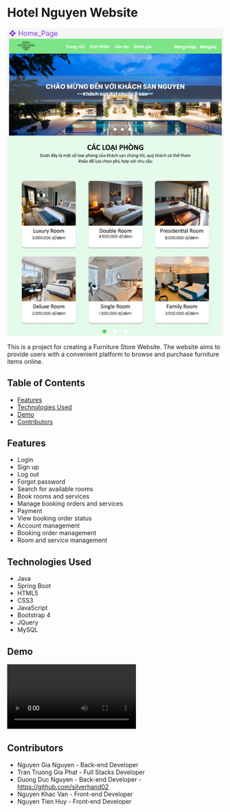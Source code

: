 # Hotel Nguyen Website

![Hotel Nguyen Website](readme-images/Description.png)

This is a project for creating a Furniture Store Website. The website aims to provide users with a convenient platform to browse and purchase furniture items online.

## Table of Contents
- [Features](#features)
- [Technologies Used](#technologies-used)
- [Demo](#demo)
- [Contributors](#contributors)

## Features
- Login
- Sign up
- Log out
- Forgot password
- Search for available rooms
- Book rooms and services
- Manage booking orders and services
- Payment
- View booking order status
- Account management
- Booking order management
- Room and service management

## Technologies Used
- Java
- Spring Boot
- HTML5
- CSS3
- JavaScript
- Bootstrap 4
- JQuery
- MySQL
## Demo
![Demo](52000579_DuongDucNguyen.mp4)

## Contributors
- Nguyen Gia Nguyen - Back-end Developer
- Tran Truong Gia Phat - Full Stacks Developer
- Duong Duc Nguyen - Back-end Developer - https://github.com/silverhand02
- Nguyen Khac Van - Front-end Developer
- Nguyen Tien Huy - Front-end Developer


